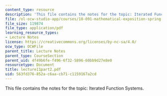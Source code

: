 ```yaml
---
content_type: resource
description: 'This file contains the notes for the topic: Iterated Function Systems.'
file: /ol-ocw-studio-app/courses/18-091-mathematical-exposition-spring-2005/563fd376852ac6aacb71c1159167a2cd_lecture11part2.pdf
file_size: 119874
file_type: application/pdf
learning_resource_types:
- Lecture Notes
license: https://creativecommons.org/licenses/by-nc-sa/4.0/
ocw_type: OCWFile
parent_title: Lecture Notes
parent_type: CourseSection
parent_uid: 4f49b6fe-f496-6f32-5896-60bb9d27e8e0
resourcetype: Document
title: lecture11part2.pdf
uid: 563fd376-852a-c6aa-cb71-c1159167a2cd
---
```

This file contains the notes for the topic: Iterated Function Systems.